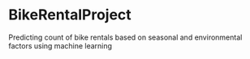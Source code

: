 # BikeRentalProject
Predicting count of bike rentals based on seasonal and environmental factors using machine learning
